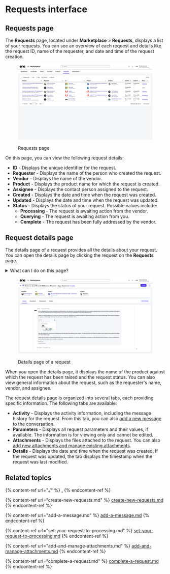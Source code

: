 # Requests interface

## Requests page&#x20;

The **Requests** page, located under **Marketplace** > **Requests**, displays a list of your requests. You can see an overview of each request and details like the request ID, name of the requester, and date and time of the request creation.

<figure><img src="../../../.gitbook/assets/image (391).png" alt=""><figcaption><p> Requests page</p></figcaption></figure>

On this page, you can view the following request details:

* **ID** - Displays the unique identifier for the request.
* **Requester** - Displays the name of the person who created the request.&#x20;
* **Vendor** - Displays the name of the vendor.
* **Product** - Displays the product name for which the request is created.
* **Assignee** - Displays the contact person assigned to the request.
* **Created** -  Displays the date and time when the request was created.
* **Updated** - Displays the date and time when the request was updated.
* **Status** - Displays the status of your request. Possible values include:
  * **Processing** - The request is awaiting action from the vendor.
  * **Querying** - The request is awaiting action from you.
  * **Complete** - The request has been fully addressed by the vendor.

## Request details page

The details page of a request provides all the details about your request. You can open the details page by clicking the request on the **Requests** page.

<details>

<summary>What can I do on this page?</summary>

From the details page, you can complete the following tasks:&#x20;

* [Add a message to the conversation](add-a-message.md).
* [Set your request from Querying to Processing](set-your-request-to-processing.md).
* [Add and manage your file attachments](add-and-manage-attachments.md).
* [Complete or close a request](complete-a-request.md).

</details>

<figure><img src="../../../.gitbook/assets/image (392).png" alt=""><figcaption><p>Details page of a request</p></figcaption></figure>

When you open the details page, it displays the name of the product against which the request has been raised and the request status. You can also view general information about the request, such as the requester's name, vendor, and assignee.&#x20;

The request details page is organized into several tabs, each providing specific information. The following tabs are available:

* **Activity** - Displays the activity information, including the message history for the request. From this tab, you can also [add a new message](add-a-message.md) to the conversation.&#x20;
* **Parameters** - Displays all request parameters and their values, if available. The information is for viewing only and cannot be edited.
* **Attachments** - Displays the files attached to the request. You can also [add new attachments and manage existing attachments](add-and-manage-attachments.md).&#x20;
* **Details** - Displays the date and time when the request was created. If the request was updated, the tab displays the timestamp when the request was last modified.

## Related topics

{% content-ref url="./" %}
[.](./)
{% endcontent-ref %}

{% content-ref url="create-new-requests.md" %}
[create-new-requests.md](create-new-requests.md)
{% endcontent-ref %}

{% content-ref url="add-a-message.md" %}
[add-a-message.md](add-a-message.md)
{% endcontent-ref %}

{% content-ref url="set-your-request-to-processing.md" %}
[set-your-request-to-processing.md](set-your-request-to-processing.md)
{% endcontent-ref %}

{% content-ref url="add-and-manage-attachments.md" %}
[add-and-manage-attachments.md](add-and-manage-attachments.md)
{% endcontent-ref %}

{% content-ref url="complete-a-request.md" %}
[complete-a-request.md](complete-a-request.md)
{% endcontent-ref %}
